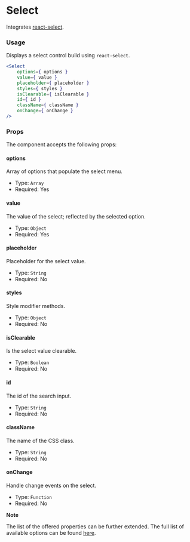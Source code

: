 # Select

Integrates [react-select](https://react-select.com). 

### Usage

Displays a select control build using `react-select`.

```jsx
<Select
	options={ options }
	value={ value }
	placeholder={ placeholder }
	styles={ styles }
	isClearable={ isClearable }
	id={ id }
	className={ className }
	onChange={ onChange }
/>
```

### Props

The component accepts the following props:

#### options

Array of options that populate the select menu.

- Type: `Array`
- Required: Yes

#### value

The value of the select; reflected by the selected option.

- Type: `Object`
- Required: Yes

#### placeholder

Placeholder for the select value.

- Type: `String`
- Required: No

#### styles

Style modifier methods.

- Type: `Object`
- Required: No

#### isClearable

Is the select value clearable.

- Type: `Boolean`
- Required: No

#### id

The id of the search input.

- Type: `String`
- Required: No

#### className

The name of the CSS class.

- Type: `String`
- Required: No

#### onChange

Handle change events on the select.

- Type: `Function`
- Required: No

**Note**

The list of the offered properties can be further extended. The full list of available options can be found [here](https://react-select.com/props). 
